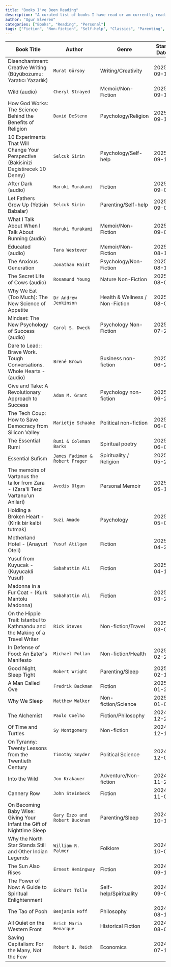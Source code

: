 ```yaml
---
title: "Books I've Been Reading"
description: "A curated list of books I have read or am currently reading, along with details like genres, authors, and reading timelines."
author: "Ugur Elveren"
categories: ["Books", "Reading", "Personal"]
tags: ["Fiction", "Non-fiction", "Self-help", "Classics", "Parenting", "Sleep"]
---
```


| Book Title                                            | Author                     | Genre                   | Start Date  | End Date   |
|-------------------------------------------------------|----------------------------|-------------------------|-------------|------------|
| Disenchantment: Creative Writing (Büyübozumu: Yaratıcı Yazarlık) | `Murat Gürsoy`    | Writing/Creativity      | 2025-09-19  | In-Progress |
| Wild (audio)                                          | `Cheryl Strayed`           | Memoir/Non-Fiction      | 2025-09-18  | In-Progress |
| How God Works: The Science Behind the Benefits of Religion | `David DeSteno`      | Psychology/Religion     | 2025-09-17  | 2025-09-19 |
| 10 Experiments That Will Change Your Perspective (Bakisinizi Degistirecek 10 Deney) | `Selcuk Sirin` | Psychology/Self-help | 2025-09-13 | 2025-09-16 |
| After Dark (audio)                                   | `Haruki Murakami`          | Fiction                 | 2025-09-06  | 2025-09-16 |
| Let Fathers Grow Up (Yetisin Babalar)               | `Selcuk Sirin`             | Parenting/Self-help     | 2025-09-02  | 2025-09-12 |
| What I Talk About When I Talk About Running (audio) | `Haruki Murakami`          | Memoir/Non-Fiction      | 2025-09-03  | 2025-09-04 |
| Educated (audio)                                     | `Tara Westover`            | Memoir/Non-Fiction      | 2025-08-13  | 2025-09-03 |
| The Anxious Generation                               | `Jonathan Haidt`           | Psychology/Non-Fiction  | 2025-08-11  | 2025-09-01 |
| The Secret Life of Cows  (audio)                      | `Rosamund Young`           |  Nature  Non-Fiction    | 2025-08-07  |2025-08-13 |
| Why We Eat (Too Much): The New Science of Appetite    | `Dr Andrew Jenkinson `     |  Health & Wellness / Non-Fiction | 2025-08-02  |2025-08-11 |
| Mindset: The New Psychology of Success (audio)        | `Carol S. Dweck`           |  Psychology Non-Fiction | 2025-07-21  |2025-08-07 |
| Dare to Lead: : Brave Work. Tough Conversations. Whole Hearts - (audio)| `Brené Brown` | Business non-fiction   | 2025-06-25  | 2025-07-21 |
| Give and Take: A Revolutionary Approach to Success    | `Adam M. Grant`            |  Psychology non-fiction | 2025-06-20  | 2025-07-21 |
| The Tech Coup: How to Save Democracy from Silicon Valley| `Marietje Schaake`       |  Political non-fiction  | 2025-06-09  | 2025-06-20 |
| The Essential Rumi                                    | `Rumi & Coleman Barks`     |  Spiritual poetry       | 2025-06-03  | 2025-06-09 |
| Essential Sufism                                      | `James Fadiman & Robert Frager`|  Spirituality / Religion| 2025-05-24 | 2025-06-02 |
| The memoirs of Vartanus the tailor from Zara - (Zara'li Terzi Vartanu'un Anilari) | `Avedis Olgun`|  Personal Memoir| 2025-05-15 | 2025-05-23 |
| Holding a Broken Heart - (Kirik bir kalbi tutmak)     | `Suzi Amado`               | Psychology              | 2025-05-04  | 2025-05-12 |
| Motherland Hotel - (Anayurt Oteli)                    | `Yusuf Atilgan`            | Fiction                 | 2025-04-27  | 2025-05-04 |
| Yusuf from Kuyucak - (Kuyucakli Yusuf)                | `Sabahattin Ali`           | Fiction                 | 2025-04-19  | 2025-04-27 |
| Madonna in a Fur Coat - (Kurk Mantolu Madonna)        | `Sabahattin Ali`           | Fiction                 | 2025-03-29  | 2025-04-10 |
| On the Hippie Trail: Istanbul to Kathmandu and the Making of a Travel Writer | `Rick Steves` | Non-fiction/Travel | 2025-03-03| 2025-03-15|
| In Defense of Food: An Eater's Manifesto	            | `Michael Pollan`           | Non-fiction/Health      | 2025-02-20  | 2025-02-28 |
| Good Night, Sleep Tight	                            | `Robert Wright`            | Parenting/Sleep         | 2025-02-10  | 2025-03-10|
| A Man Called Ove                                      | `Fredrik Backman`          | Fiction                 | 2025-01-20  | 2025-01-27 |
| Why We Sleep                                          | `Matthew Walker`           | Non-fiction/Science     | 2025-01-02  | 2025-01-18 |
| The Alchemist                                         | `Paulo Coelho`             | Fiction/Philosophy      | 2024-12-28  | 2025-01-01 |
| Of Time and Turtles                                   | `Sy Montgomery`            | Non-fiction             | 2024-12-13  | 2024-12-27 |
| On Tyranny: Twenty Lessons from the Twentieth Century | `Timothy Snyder`           | Political Science       | 2024-12-03  | 2024-12-06 |
| Into the Wild                                         | `Jon Krakauer`             | Adventure/Non-fiction   | 2024-11-20  | 2024-12-04 |
| Cannery Row                                           | `John Steinbeck`           | Fiction                 | 2024-11-01  | 2024-11-14 |
| On Becoming Baby Wise: Giving Your Infant the Gift of Nighttime Sleep | `Gary Ezzo and Robert Bucknam` | Parenting/Sleep   | 2024-10-15 | 2024-10-31 |
| Why the North Star Stands Still and Other Indian Legends | `William R. Palmer`     | Folklore                | 2024-10-01  | 2024-10-14 |
| The Sun Also Rises                                    | `Ernest Hemingway`         | Fiction                 | 2024-09-15  | 2024-09-30 |
| The Power of Now: A Guide to Spiritual Enlightenment  | `Eckhart Tolle`            | Self-help/Spirituality  | 2024-09-01  | 2024-09-14 |
| The Tao of Pooh                                       | `Benjamin Hoff`            | Philosophy              | 2024-08-15  | 2024-08-31 |
| All Quiet on the Western Front                        | `Erich Maria Remarque`     | Historical Fiction      | 2024-08-01  | 2024-08-14 |
| Saving Capitalism: For the Many, Not the Few          | `Robert B. Reich`          | Economics               | 2024-07-15  | 2024-07-31 |